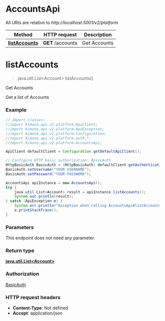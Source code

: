 # AccountsApi

All URIs are relative to *http://localhost:5001/v2/platform*

Method | HTTP request | Description
------------- | ------------- | -------------
[**listAccounts**](AccountsApi.md#listAccounts) | **GET** /accounts | Get Accounts


<a name="listAccounts"></a>
# **listAccounts**
> java.util.List&lt;Account&gt; listAccounts()

Get Accounts

Get a list of Accounts

### Example
```java
// Import classes:
//import kimono.api.v2.platform.ApiClient;
//import kimono.api.v2.platform.ApiException;
//import kimono.api.v2.platform.Configuration;
//import kimono.api.v2.platform.auth.*;
//import kimono.api.v2.platform.AccountsApi;

ApiClient defaultClient = Configuration.getDefaultApiClient();

// Configure HTTP basic authorization: BasicAuth
HttpBasicAuth BasicAuth = (HttpBasicAuth) defaultClient.getAuthentication("BasicAuth");
BasicAuth.setUsername("YOUR USERNAME");
BasicAuth.setPassword("YOUR PASSWORD");

AccountsApi apiInstance = new AccountsApi();
try {
    java.util.List<Account> result = apiInstance.listAccounts();
    System.out.println(result);
} catch (ApiException e) {
    System.err.println("Exception when calling AccountsApi#listAccounts");
    e.printStackTrace();
}
```

### Parameters
This endpoint does not need any parameter.

### Return type

[**java.util.List&lt;Account&gt;**](Account.md)

### Authorization

[BasicAuth](../README.md#BasicAuth)

### HTTP request headers

 - **Content-Type**: Not defined
 - **Accept**: application/json

